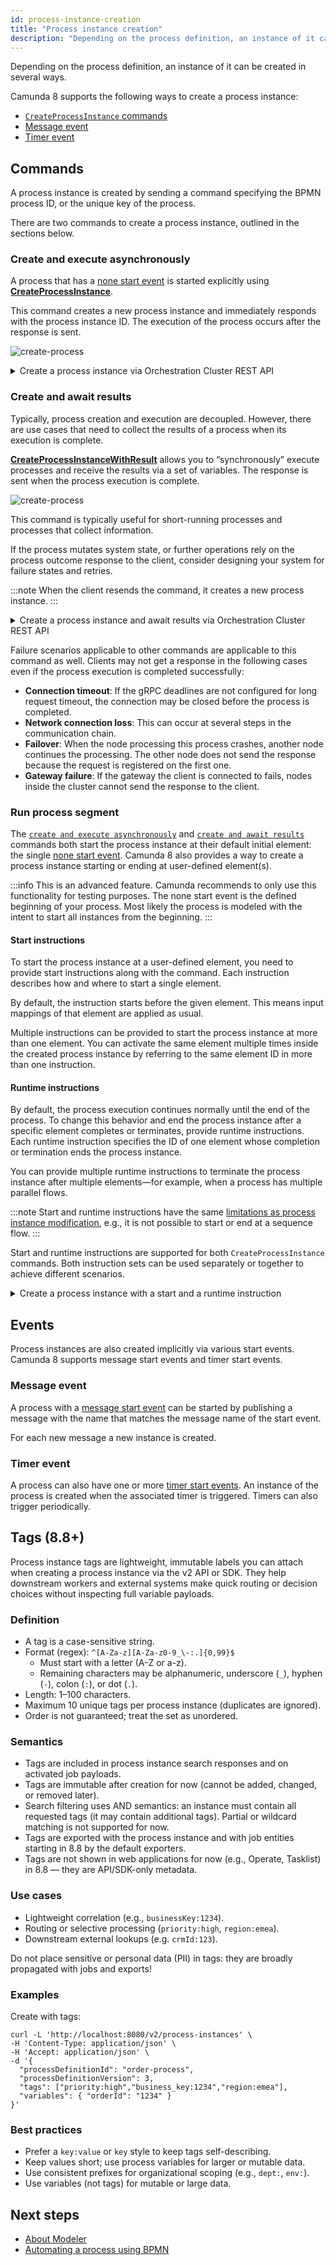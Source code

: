 ```yaml
---
id: process-instance-creation
title: "Process instance creation"
description: "Depending on the process definition, an instance of it can be created in several ways."
---
```


Depending on the process definition, an instance of it can be created in several ways.

Camunda 8 supports the following ways to create a process instance:

- [`CreateProcessInstance` commands](#commands)
- [Message event](#message-event)
- [Timer event](#timer-event)

## Commands

A process instance is created by sending a command specifying the BPMN process ID, or the unique key of the process.

There are two commands to create a process instance, outlined in the sections below.

### Create and execute asynchronously

A process that has a [none start event](/components/modeler/bpmn/none-events/none-events.md#none-start-events) is started explicitly using **[CreateProcessInstance](/apis-tools/zeebe-api/gateway-service.md#createprocessinstance-rpc)**.

This command creates a new process instance and immediately responds with the process instance ID. The execution of the process occurs after the response is sent.

![create-process](assets/create-process.png)

<details>
   <summary>Create a process instance via Orchestration Cluster REST API</summary>
   <p>

```
curl -L 'http://localhost:8080/v2/process-instances' \
-H 'Content-Type: application/json' \
-H 'Accept: application/json' \
-d '{
  "processDefinitionKey": "2251799813685249”,
  "processDefinitionVersion": 1
}'
```

Response:

```
{
  "processDefinitionId": "order-process",
  "processDefinitionVersion": 1,
  "processDefinitionKey": "2251799813685249",
  "processInstanceKey": "2251799813686019"
}
```

See the [API reference for process instance creation](/apis-tools/orchestration-cluster-api-rest/specifications/create-process-instance.api.mdx) for more information, including additional request fields and code samples.

   </p>
 </details>

### Create and await results

Typically, process creation and execution are decoupled. However, there are use cases that need to collect the results of a process when its execution is complete.

**[CreateProcessInstanceWithResult](/apis-tools/zeebe-api/gateway-service.md#createprocessinstancewithresult-rpc)** allows you to “synchronously” execute processes and receive the results via a set of variables. The response is sent when the process execution is complete.

![create-process](assets/create-process-with-result.png)

This command is typically useful for short-running processes and processes that collect information.

If the process mutates system state, or further operations rely on the process outcome response to the client, consider designing your system for failure states and retries.

:::note
When the client resends the command, it creates a new process instance.
:::

<details>
   <summary>Create a process instance and await results via Orchestration Cluster REST API</summary>
   <p>

```
curl -L 'http://localhost:8080/v2/process-instances' \
-H 'Content-Type: application/json' \
-H 'Accept: application/json' \
-d '{
  "processDefinitionId": "order-process”,
  "processDefinitionVersion": 1,
  "awaitCompletion": true,
  "variables": { "orderId": "1234" }
}'
```

Response:

```
{
  "processDefinitionId": "order-process",
  "processDefinitionVersion": 1,
  "variables": { "orderId": "1234" }
  "processDefinitionKey": "2251799813685249",
  "processInstanceKey": "2251799813686019",
}
```

See the [API reference for process instance creation](/apis-tools/orchestration-cluster-api-rest/specifications/create-process-instance.api.mdx) for more information, including additional request fields and code samples.

   </p>
 </details>

Failure scenarios applicable to other commands are applicable to this command as well. Clients may not get a response in the following cases even if the process execution is completed successfully:

- **Connection timeout**: If the gRPC deadlines are not configured for long request timeout, the connection may be closed before the process is completed.
- **Network connection loss**: This can occur at several steps in the communication chain.
- **Failover**: When the node processing this process crashes, another node continues the processing. The other node does not send the response because the request is registered on the first one.
- **Gateway failure**: If the gateway the client is connected to fails, nodes inside the cluster cannot send the response to the client.

### Run process segment

The [`create and execute asynchronously`](#create-and-execute-asynchronously) and [`create and await results`](#create-and-await-results) commands both start the process instance at their default initial element: the single [none start event](/components/modeler/bpmn/none-events/none-events.md#none-start-events). Camunda 8 also provides a way to create a process instance starting or ending at user-defined element(s).

:::info
This is an advanced feature. Camunda recommends to only use this functionality for testing purposes. The none start event is the defined beginning of your process. Most likely the process is modeled with the intent to start all instances from the beginning.
:::

#### Start instructions

To start the process instance at a user-defined element, you need to provide start instructions along with the command. Each instruction describes how and where to start a single element.

By default, the instruction starts before the given element. This means input mappings of that element are applied as usual.

Multiple instructions can be provided to start the process instance at more than one element.
You can activate the same element multiple times inside the created process instance by referring to the same element ID in more than one instruction.

#### Runtime instructions

By default, the process execution continues normally until the end of the process. To change this behavior and end the process instance after a specific element completes or terminates, provide runtime instructions. Each runtime instruction specifies the ID of one element whose completion or termination ends the process instance.

You can provide multiple runtime instructions to terminate the process instance after multiple elements—for example, when a process has multiple parallel flows.

:::note
Start and runtime instructions have the same [limitations as process instance modification](/components/concepts/process-instance-modification.md#limitations), e.g., it is not possible to start or end at a sequence flow.
:::

Start and runtime instructions are supported for both `CreateProcessInstance` commands. Both instruction sets can be used separately or together to achieve different scenarios.

<details>
   <summary>Create a process instance with a start and a runtime instruction</summary>
   <p>

The example below shows how to create a process instance that starts at a user-defined element and terminates after it, so that only the specified segment of the process is executed.

```
curl -L 'http://localhost:8080/v2/process-instances' \
-H 'Content-Type: application/json' \
-H 'Accept: application/json' \
-d '{
  "processDefinitionId": "order-process”,
  "processDefinitionVersion": -1,
  "startInstructions": [
    {
      "elementId": "ship_parcel"
    }
  ],
  "runtimeInstructions": [
    {
      "type": "TERMINATE_PROCESS_INSTANCE",
      "afterElementId": "ship_parcel"
    }
  ]
  "variables": { "orderId": "1234" }
}'
```

See the [API reference for process instance creation](/apis-tools/orchestration-cluster-api-rest/specifications/create-process-instance.api.mdx) for more information, including additional request fields and code samples.

   </p>
 </details>

## Events

Process instances are also created implicitly via various start events. Camunda 8 supports message start events and timer start events.

### Message event

A process with a [message start event](/components/modeler/bpmn/message-events/message-events.md#message-start-events) can be started by publishing a message with the name that matches the message name of the start event.

For each new message a new instance is created.

### Timer event

A process can also have one or more [timer start events](/components/modeler/bpmn/timer-events/timer-events.md#timer-start-events). An instance of the process is created when the associated timer is triggered. Timers can also trigger periodically.

## Tags (8.8+)

Process instance tags are lightweight, immutable labels you can attach when creating a process instance via the v2 API or SDK. They help downstream workers and external systems make quick routing or decision choices without inspecting full variable payloads.

### Definition

- A tag is a case-sensitive string.
- Format (regex): `^[A-Za-z][A-Za-z0-9_\-:.]{0,99}$`
    - Must start with a letter (A-Z or a-z).
    - Remaining characters may be alphanumeric, underscore (`_`), hyphen (`-`), colon (`:`), or dot (`.`).
- Length: 1–100 characters.
- Maximum 10 unique tags per process instance (duplicates are ignored).
- Order is not guaranteed; treat the set as unordered.

### Semantics

- Tags are included in process instance search responses and on activated job payloads.
- Tags are immutable after creation for now (cannot be added, changed, or removed later).
- Search filtering uses AND semantics: an instance must contain all requested tags (it may contain additional tags). Partial or wildcard matching is not supported for now.
- Tags are exported with the process instance and with job entities starting in 8.8 by the default exporters.
- Tags are not shown in web applications for now (e.g., Operate, Tasklist) in 8.8 — they are API/SDK-only metadata.

### Use cases

- Lightweight correlation (e.g., `businessKey:1234`).
- Routing or selective processing (`priority:high`, `region:emea`).
- Downstream external lookups (e.g. `crmId:123`).

Do not place sensitive or personal data (PII) in tags: they are broadly propagated with jobs and exports!

### Examples

Create with tags:

```
curl -L 'http://localhost:8080/v2/process-instances' \
-H 'Content-Type: application/json' \
-H 'Accept: application/json' \
-d '{
  "processDefinitionId": "order-process",
  "processDefinitionVersion": 3,
  "tags": ["priority:high","business_key:1234","region:emea"],
  "variables": { "orderId": "1234" }
}'
```

### Best practices

- Prefer a `key:value` or `key` style to keep tags self-describing.
- Keep values short; use process variables for larger or mutable data.
- Use consistent prefixes for organizational scoping (e.g., `dept:`, `env:`).
- Use variables (not tags) for mutable or large data.

## Next steps

- [About Modeler](/components/modeler/about-modeler.md)
- [Automating a process using BPMN](/components/modeler/bpmn/automating-a-process-using-bpmn.md)

